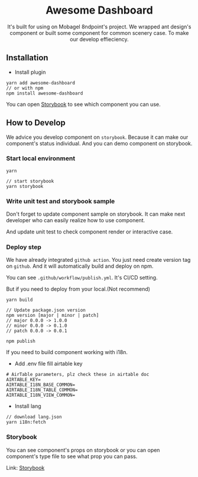 <h1 align="center">
    Awesome Dashboard
</h1>

<div align="center">

It's built for using on Mobagel 8ndpoint's project. We wrapped ant design's component or built some component for common scenery case. To make our develop effieciency.

</div>

## Installation

- Install plugin 
```
yarn add awesome-dashboard
// or with npm
npm install awesome-dashboard
```

You can open [Storybook](https://mobagel.github.io/awesome-dashboard/ "Storybook") to see which component you can use.


## How to Develop
We advice you develop component on `storybook`. Because it can make our component's status individual. And you can demo component on storybook.

### Start local environment
```
yarn

// start storybook
yarn storybook
```

### Write unit test and storybook sample
Don't forget to update component sample on storybook. It can make next developer who can easily realize how to use component.

And update unit test to check component render or interactive case.

### Deploy step
We have already integrated `github action`. You just need create version tag on `github`. And it will automatically build and deploy on npm.

You can see `.github/workflow/publish.yml`. It's CI/CD setting.

But if you need to deploy from your local.(Not recommend)
```
yarn build

// Update package.json version
npm version [major | minor | patch]
// major 0.0.0 -> 1.0.0
// minor 0.0.0 -> 0.1.0
// patch 0.0.0 -> 0.0.1

npm publish
```

If you need to build component working with i18n.

- Add .env file fill airtable key
```
# AirTable parameters, plz check these in airtable doc
AIRTABLE_KEY=
AIRTABLE_I18N_BASE_COMMON=
AIRTABLE_I18N_TABLE_COMMON=
AIRTABLE_I18N_VIEW_COMMON=
```

- Install lang
```
// download lang.json
yarn i18n:fetch
```

### Storybook
You can see component's props on storybook or you can open component's type file to see what prop you can pass.

Link: [Storybook](https://mobagel.github.io/awesome-dashboard/ "Storybook")
